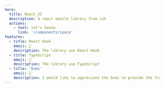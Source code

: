 ```yaml
---
hero:
  title: React_UI
  description: A react mobile library from czh
  actions:
    - text: let's Goooo
      link: '/components/space'
features:
  - title: React Hook
    emoji: 💎
    description: The library use React Hook
  - title: TypeScript
    emoji: 🌈
    description: The library use TypeScript
  - title: 'Dumi'
    emoji: 🚀
    description: I would like to appreciate the Dumi to provide the frame
---
```

